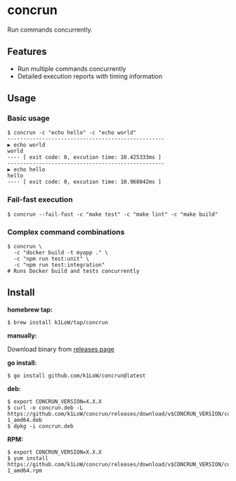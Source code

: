 # concrun

Run commands concurrently.

## Features

- Run multiple commands concurrently
- Detailed execution reports with timing information

## Usage

### Basic usage

```console
$ concrun -c "echo hello" -c "echo world"
--------------------------------------------------
▶ echo world
world
---- [ exit code: 0, excution time: 10.425333ms ]
--------------------------------------------------
▶ echo hello
hello
---- [ exit code: 0, excution time: 10.968042ms ]
```

### Fail-fast execution

```console
$ concrun --fail-fast -c "make test" -c "make lint" -c "make build"
```

### Complex command combinations

```console
$ concrun \
  -c "docker build -t myapp ." \
  -c "npm run test:unit" \
  -c "npm run test:integration"
# Runs Docker build and tests concurrently
```

## Install

**homebrew tap:**

```console
$ brew install k1LoW/tap/concrun
```

**manually:**

Download binary from [releases page](https://github.com/k1LoW/concrun/releases)

**go install:**

```console
$ go install github.com/k1LoW/concrun@latest
```

**deb:**

``` console
$ export CONCRUN_VERSION=X.X.X
$ curl -o concrun.deb -L https://github.com/k1LoW/concrun/releases/download/v$CONCRUN_VERSION/concrun_$CONCRUN_VERSION-1_amd64.deb
$ dpkg -i concrun.deb
```

**RPM:**

``` console
$ export CONCRUN_VERSION=X.X.X
$ yum install https://github.com/k1LoW/concrun/releases/download/v$CONCRUN_VERSION/concrun_$CONCRUN_VERSION-1_amd64.rpm

